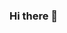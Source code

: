 ### Hi there 👋

<!--
**RohullahSoroush/RohullahSoroush** is a ✨ _special_ ✨ repository because its `README.md` (this file) appears on your GitHub profile.

Here are some ideas to get you started:

📫 How to reach me: https://rohullah.dev

- 🔭 I’m currently working on ...
- 🌱 I’m currently learning ...
- 👯 I’m looking to collaborate on ...
- 🤔 I’m looking for help with ...
- 💬 Ask me about ...
- 📫 How to reach me: ...
- 😄 Pronouns: ...
- ⚡ Fun fact: ...
-->
